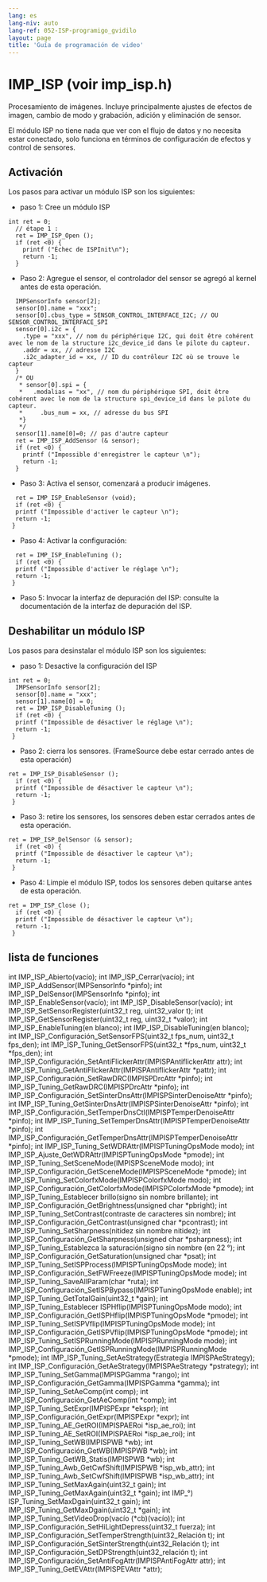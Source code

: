 ```yaml
---
lang: es
lang-niv: auto
lang-ref: 052-ISP-programigo_gvidilo
layout: page
title: 'Guía de programación de video'
---
```


# IMP_ISP (voir imp_isp.h)
Procesamiento de imágenes. Incluye principalmente ajustes de efectos de imagen, cambio de modo y grabación, adición y eliminación de sensor.

El módulo ISP no tiene nada que ver con el flujo de datos y no necesita estar conectado, solo funciona en términos de configuración de efectos y control de sensores.

## Activación

Los pasos para activar un módulo ISP son los siguientes:
* paso 1: Cree un módulo ISP

```
int ret = 0;
  // étape 1 : 
  ret = IMP_ISP_Open (); 
  if (ret <0) {
    printf ("Échec de ISPInit\n");
    return -1;
  }
```
* Paso 2: Agregue el sensor, el controlador del sensor se agregó al kernel antes de esta operación.



```
  IMPSensorInfo sensor[2];
  sensor[0].name = "xxx";
  sensor[0].cbus_type = SENSOR_CONTROL_INTERFACE_I2C; // OU SENSOR_CONTROL_INTERFACE_SPI
  sensor[0].i2c = {
    .type = "xxx", // nom du périphérique I2C, qui doit être cohérent avec le nom de la structure i2c_device_id dans le pilote du capteur.
    .addr = xx, // adresse I2C
    .i2c_adapter_id = xx, // ID du contrôleur I2C où se trouve le capteur
  }
  /* OU
   * sensor[0].spi = {
   *   .modalias = "xx", // nom du périphérique SPI, doit être cohérent avec le nom de la structure spi_device_id dans le pilote du capteur.
   *     .bus_num = xx, // adresse du bus SPI
   *}
   */
  sensor[1].name[0]=0; // pas d'autre capteur
  ret = IMP_ISP_AddSensor (& sensor); 
  if (ret <0) {
    printf ("Impossible d'enregistrer le capteur \n");
    return -1;
  }
```
* Paso 3: Activa el sensor, comenzará a producir imágenes.



```
  ret = IMP_ISP_EnableSensor (void);
  if (ret <0) {
  printf ("Impossible d'activer le capteur \n");
  return -1;
 }
```
* Paso 4: Activar la configuración:



```
  ret = IMP_ISP_EnableTuning (); 
  if (ret <0) {
  printf ("Impossible d'activer le réglage \n");
  return -1;
 }
```
* Paso 5: Invocar la interfaz de depuración del ISP: consulte la documentación de la interfaz de depuración del ISP.




## Deshabilitar un módulo ISP

Los pasos para desinstalar el módulo ISP son los siguientes:
* paso 1: Desactive la configuración del ISP

```
int ret = 0;
  IMPSensorInfo sensor[2];
  sensor[0].name = "xxx";
  sensor[1].name[0] = 0;
  ret = IMP_ISP_DisableTuning ();
  if (ret <0) {
  printf ("Impossible de désactiver le réglage \n");
  return -1;
 }
```
* Paso 2: cierra los sensores. (FrameSource debe estar cerrado antes de esta operación)



```
ret = IMP_ISP_DisableSensor (); 
  if (ret <0) {
  printf ("Impossible de désactiver le capteur \n");
  return -1;
 }
```

* Paso 3: retire los sensores, los sensores deben estar cerrados antes de esta operación.



```
ret = IMP_ISP_DelSensor (& sensor); 
  if (ret <0) {
  printf ("Impossible de désactiver le capteur \n");
  return -1;
 }
```
* Paso 4: Limpie el módulo ISP, todos los sensores deben quitarse antes de esta operación.



```
ret = IMP_ISP_Close ();
  if (ret <0) {
  printf ("Impossible de désactiver le capteur \n");
  return -1;
 }
```



## lista de funciones

int IMP_ISP_Abierto(vacío);
int IMP_ISP_Cerrar(vacío);
int IMP_ISP_AddSensor(IMPSensorInfo *pinfo);
int IMP_ISP_DelSensor(IMPSensorInfo *pinfo);
int IMP_ISP_EnableSensor(vacío);
int IMP_ISP_DisableSensor(vacío);
int IMP_ISP_SetSensorRegister(uint32_t reg, uint32_valor t);
int IMP_ISP_GetSensorRegister(uint32_t reg, uint32_t *valor);
int IMP_ISP_EnableTuning(en blanco);
int IMP_ISP_DisableTuning(en blanco);
int IMP_ISP_Configuración_SetSensorFPS(uint32_t fps_num, uint32_t fps_den);
int IMP_ISP_Tuning_GetSensorFPS(uint32_t *fps_num, uint32_t *fps_den);
int IMP_ISP_Configuración_SetAntiFlickerAttr(IMPISPAntiflickerAttr attr);
int IMP_ISP_Tuning_GetAntiFlickerAttr(IMPISPAntiflickerAttr *pattr);
int IMP_ISP_Configuración_SetRawDRC(IMPISPDrcAttr *pinfo);
int IMP_ISP_Tuning_GetRawDRC(IMPISPDrcAttr *pinfo);
int IMP_ISP_Configuración_SetSinterDnsAttr(IMPISPSinterDenoiseAttr *pinfo);
int IMP_ISP_Tuning_GetSinterDnsAttr(IMPISPSinterDenoiseAttr *pinfo);
int IMP_ISP_Configuración_SetTemperDnsCtl(IMPISPTemperDenoiseAttr *pinfo);
int IMP_ISP_Tuning_SetTemperDnsAttr(IMPISPTemperDenoiseAttr *pinfo);
int IMP_ISP_Configuración_GetTemperDnsAttr(IMPISPTemperDenoiseAttr *pinfo);
int IMP_ISP_Tuning_SetWDRAttr(IMPISPTuningOpsMode modo);
int IMP_ISP_Ajuste_GetWDRAttr(IMPISPTuningOpsMode *pmode);
int IMP_ISP_Tuning_SetSceneMode(IMPISPSceneMode modo);
int IMP_ISP_Configuración_GetSceneMode(IMPISPSceneMode *pmode);
int IMP_ISP_Tuning_SetColorfxMode(IMPISPColorfxMode modo);
int IMP_ISP_Configuración_GetColorfxMode(IMPISPColorfxMode *pmode);
int IMP_ISP_Tuning_Establecer brillo(signo sin nombre brillante);
int IMP_ISP_Configuración_GetBrightness(unsigned char *pbright);
int IMP_ISP_Tuning_SetContrast(contraste de caracteres sin nombre);
int IMP_ISP_Configuración_GetContrast(unsigned char *pcontrast);
int IMP_ISP_Tuning_SetSharpness(nitidez sin nombre nitidez);
int IMP_ISP_Configuración_GetSharpness(unsigned char *psharpness);
int IMP_ISP_Tuning_Establezca la saturación(signo sin nombre (en 22 °);
int IMP_ISP_Configuración_GetSaturation(unsigned char *psat);
int IMP_ISP_Tuning_SetISPProcess(IMPISPTuningOpsMode mode);
int IMP_ISP_Configuración_SetFWFreeze(IMPISPTuningOpsMode mode);
int IMP_ISP_Tuning_SaveAllParam(char *ruta);
int IMP_ISP_Configuración_SetISPBypass(IMPISPTuningOpsMode enable);
int IMP_ISP_Tuning_GetTotalGain(uint32_t *gain);
int IMP_ISP_Tuning_Establecer ISPHflip(IMPISPTuningOpsMode modo);
int IMP_ISP_Configuración_GetISPHflip(IMPISPTuningOpsMode *pmode);
int IMP_ISP_Tuning_SetISPVflip(IMPISPTuningOpsMode mode);
int IMP_ISP_Configuración_GetISPVflip(IMPISPTuningOpsMode *pmode);
int IMP_ISP_Tuning_SetISPRunningMode(IMPISPRunningMode mode);
int IMP_ISP_Configuración_GetISPRunningMode(IMPISPRunningMode *pmode);
int IMP_ISP_Tuning_SetAeStrategy(Estrategia IMPISPAeStrategy);
int IMP_ISP_Configuración_GetAeStrategy(IMPISPAeStrategy *pstrategy);
int IMP_ISP_Tuning_SetGamma(IMPISPGamma *rango);
int IMP_ISP_Configuración_GetGamma(IMPISPGamma *gamma);
int IMP_ISP_Tuning_SetAeComp(int comp);
int IMP_ISP_Configuración_GetAeComp(int *comp);
int IMP_ISP_Tuning_SetExpr(IMPISPExpr *ekspr);
int IMP_ISP_Configuración_GetExpr(IMPISPExpr *expr);
int IMP_ISP_Tuning_AE_GetROI(IMPISPAERoi *isp_ae_roi);
int IMP_ISP_Tuning_AE_SetROI(IMPISPAERoi *isp_ae_roi);
int IMP_ISP_Tuning_SetWB(IMPISPWB *wb);
int IMP_ISP_Configuración_GetWB(IMPISPWB *wb);
int IMP_ISP_Tuning_GetWB_Statis(IMPISPWB *wb);
int IMP_ISP_Tuning_Awb_GetCwfShift(IMPISPWB *isp_wb_attr);
int IMP_ISP_Tuning_Awb_SetCwfShift(IMPISPWB *isp_wb_attr);
int IMP_ISP_Tuning_SetMaxAgain(uint32_t gain);
int IMP_ISP_Tuning_GetMaxAgain(uint32_t *gain);
int IMP_°) ISP_Tuning_SetMaxDgain(uint32_t gain);
int IMP_ISP_Tuning_GetMaxDgain(uint32_t *gain);
int IMP_ISP_Tuning_SetVideoDrop(vacío (*cb)(vacío));
int IMP_ISP_Configuración_SetHiLightDepress(uint32_t fuerza);
int IMP_ISP_Configuración_SetTemperStrength(uint32_Relación t);
int IMP_ISP_Configuración_SetSinterStrength(uint32_Relación t);
int IMP_ISP_Configuración_SetDPStrength(uint32_relación t);
int IMP_ISP_Configuración_SetAntiFogAttr(IMPISPAntiFogAttr attr);
int IMP_ISP_Tuning_GetEVAttr(IMPISPEVAttr *attr);


